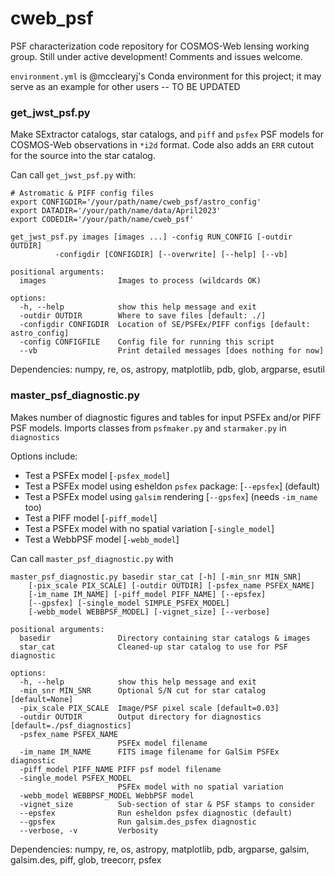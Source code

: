 # cweb_psf

PSF characterization code repository for COSMOS-Web lensing working group.
Still under active development! Comments and issues welcome. 

`environment.yml` is @mcclearyj's Conda environment for this project; it may
serve as an example for other users -- TO BE UPDATED

### get_jwst_psf.py ###

Make SExtractor catalogs, star catalogs, and `piff` and `psfex` PSF models for
COSMOS-Web observations in `*i2d` format. Code also adds an `ERR` cutout for
the source into  the star catalog.

Can call `get_jwst_psf.py` with:
```
# Astromatic & PIFF config files
export CONFIGDIR='/your/path/name/cweb_psf/astro_config'
export DATADIR='/your/path/name/data/April2023'
export CODEDIR='/your/path/name/cweb_psf'

get_jwst_psf.py images [images ...] -config RUN_CONFIG [-outdir OUTDIR]
          -configdir [CONFIGDIR] [--overwrite] [--help] [--vb]

positional arguments:
  images                Images to process (wildcards OK)

options:
  -h, --help            show this help message and exit
  -outdir OUTDIR        Where to save files [default: ./]
  -configdir CONFIGDIR  Location of SE/PSFEx/PIFF configs [default: astro_config]
  -config CONFIGFILE    Config file for running this script
  --vb                  Print detailed messages [does nothing for now]
```
Dependencies:
numpy, re, os, astropy, matplotlib, pdb, glob, argparse, esutil

### master_psf_diagnostic.py ###

Makes number of diagnostic figures and tables for input PSFEx and/or PIFF PSF models.
Imports classes from `psfmaker.py` and `starmaker.py` in `diagnostics`

Options include:
- Test a PSFEx model [`-psfex_model`]
- Test a PSFEx model using esheldon `psfex` package: [`--epsfex`] (default)
- Test a PSFEx model using `galsim` rendering [`--gpsfex`] (needs `-im_name` too)
- Test a PIFF model [`-piff_model`]
- Test a PSFEx model with no spatial variation [`-single_model`]
- Test a WebbPSF model [`-webb_model`]

Can call `master_psf_diagnostic.py` with

```
master_psf_diagnostic.py basedir star_cat [-h] [-min_snr MIN_SNR]
    [-pix_scale PIX_SCALE] [-outdir OUTDIR] [-psfex_name PSFEX_NAME]
    [-im_name IM_NAME] [-piff_model PIFF_NAME] [--epsfex]
    [--gpsfex] [-single_model SIMPLE_PSFEX_MODEL]
    [-webb_model WEBBPSF_MODEL] [-vignet_size] [--verbose]

positional arguments:
  basedir               Directory containing star catalogs & images
  star_cat              Cleaned-up star catalog to use for PSF diagnostic

options:
  -h, --help            show this help message and exit
  -min_snr MIN_SNR      Optional S/N cut for star catalog [default=None]
  -pix_scale PIX_SCALE  Image/PSF pixel scale [default=0.03]
  -outdir OUTDIR        Output directory for diagnostics [default=./psf_diagnostics]
  -psfex_name PSFEX_NAME
                        PSFEx model filename
  -im_name IM_NAME      FITS image filename for GalSim PSFEx diagnostic
  -piff_model PIFF_NAME PIFF psf model filename
  -single_model PSFEX_MODEL
                        PSFEx model with no spatial variation
  -webb_model WEBBPSF_MODEL WebbPSF model
  -vignet_size          Sub-section of star & PSF stamps to consider
  --epsfex              Run esheldon psfex diagnostic (default)
  --gpsfex              Run galsim.des_psfex diagnostic
  --verbose, -v         Verbosity

```
Dependencies:
  numpy, re, os, astropy, matplotlib, pdb, argparse, galsim, galsim.des, piff, glob, treecorr, psfex
